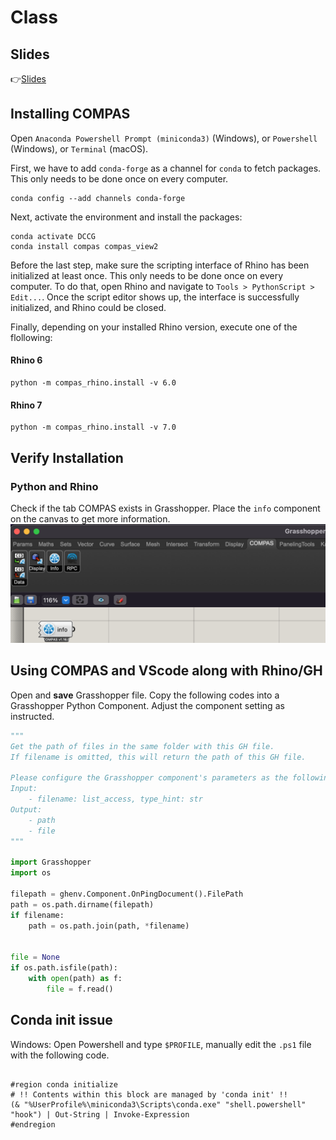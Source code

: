 # Class 
## Slides
👉[Slides](https://docs.google.com/presentation/d/1gCXsjg1PCO-fWoE2ojZQB80b2N2oioUNpyTs6SwSko8/edit?usp=sharing)

## Installing COMPAS
Open `Anaconda Powershell Prompt (miniconda3)` (Windows), or `Powershell` (Windows),  or `Terminal` (macOS).

First, we have to add `conda-forge` as a channel for `conda` to fetch packages. This only needs to be done once on every computer.
```
conda config --add channels conda-forge
```

Next, activate the environment and install the packages:
```
conda activate DCCG
conda install compas compas_view2
```
Before the last step, make sure the scripting interface of Rhino has been initialized at least once. This only needs to be done once on every computer. To do that, open Rhino and navigate to `Tools > PythonScript > Edit...`. Once the script editor shows up, the interface is successfully initialized, and Rhino could be closed.

Finally, depending on your installed Rhino version, execute one of the flollowing:

#### Rhino 6
```
python -m compas_rhino.install -v 6.0
```

#### Rhino 7
```
python -m compas_rhino.install -v 7.0
```


## Verify Installation


### Python and Rhino
Check if the tab COMPAS exists in Grasshopper. Place the `info` component on the canvas to get more information.
![compas_installed_in_rhino](Assets/img/compas_installed_in_rhino.png)
    
## Using COMPAS and VScode along with Rhino/GH
Open and __save__ Grasshopper file. 
Copy the following codes into a Grasshopper Python Component.
Adjust the component setting as instructed.

```Python
"""
Get the path of files in the same folder with this GH file.
If filename is omitted, this will return the path of this GH file.

Please configure the Grasshopper component's parameters as the following:
Input:
    - filename: list_access, type_hint: str
Output:
    - path
    - file
"""

import Grasshopper
import os

filepath = ghenv.Component.OnPingDocument().FilePath
path = os.path.dirname(filepath)
if filename:
    path = os.path.join(path, *filename)


file = None
if os.path.isfile(path):
    with open(path) as f:
        file = f.read()
```

## Conda init issue

Windows:
Open Powershell and type `$PROFILE`, manually edit the `.ps1` file with the following code.

```

#region conda initialize
# !! Contents within this block are managed by 'conda init' !!
(& "%UserProfile%\miniconda3\Scripts\conda.exe" "shell.powershell" "hook") | Out-String | Invoke-Expression
#endregion


```